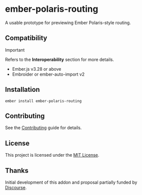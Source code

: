 # ember-polaris-routing

A usable prototype for previewing Ember Polaris-style routing.

## Compatibility

> [!IMPORTANT]
> Refers to the **Interoperability** section for more details.

- Ember.js v3.28 or above
- Embroider or ember-auto-import v2

## Installation

```
ember install ember-polaris-routing
```

## Contributing

See the [Contributing](CONTRIBUTING.md) guide for details.

## License

This project is licensed under the [MIT License](LICENSE.md).

## Thanks

Initial development of this addon and proposal partially funded by
[Discourse](https://discourse.org).
